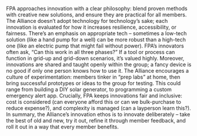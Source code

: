 FPA approaches innovation with a clear philosophy: blend proven methods with creative new solutions, and ensure they are practical for all members. The Alliance doesn’t adopt technology for technology’s sake; each innovation is evaluated for how it increases resilience, accessibility, or fairness. There’s an emphasis on appropriate tech – sometimes a low-tech solution (like a hand pump for a well) can be more robust than a high-tech one (like an electric pump that might fail without power). FPA’s innovators often ask, “Can this work in all three phases?” If a tool or process can function in grid-up and grid-down scenarios, it’s valued highly. Moreover, innovations are shared and taught openly within the group; a fancy device is no good if only one person knows how to use it. The Alliance encourages a culture of experimentation: members tinker in “prep labs” at home, then bring successful prototypes or ideas to the group for testing. This could range from building a DIY solar generator, to programming a custom emergency alert app. Crucially, FPA keeps innovations fair and inclusive: cost is considered (can everyone afford this or can we bulk-purchase to reduce expense?), and complexity is managed (can a layperson learn this?). In summary, the Alliance’s innovation ethos is to innovate deliberately – take the best of old and new, try it out, refine it through member feedback, and roll it out in a way that every member benefits.
